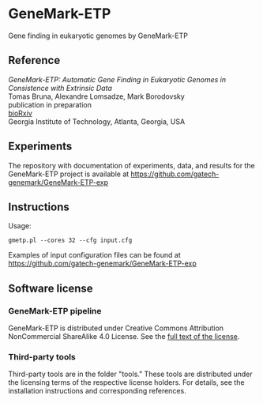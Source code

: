 # GeneMark-ETP

Gene finding in eukaryotic genomes by GeneMark-ETP  

## Reference

_GeneMark-ETP: Automatic Gene Finding in Eukaryotic Genomes in Consistence with Extrinsic Data_  
Tomas Bruna, Alexandre Lomsadze, Mark Borodovsky  
publication in preparation  
[bioRxiv](https://www.biorxiv.org/content/10.1101/2023.01.13.524024v3)  
Georgia Institute of Technology, Atlanta, Georgia, USA  

## Experiments

The repository with documentation of experiments, data, and results for the GeneMark-ETP project is available at https://github.com/gatech-genemark/GeneMark-ETP-exp  

## Instructions

Usage:
```
gmetp.pl --cores 32 --cfg input.cfg
```
Examples of input configuration files can be found at https://github.com/gatech-genemark/GeneMark-ETP-exp 

## Software license

### GeneMark-ETP pipeline

GeneMark-ETP is distributed under Creative Commons Attribution NonCommercial ShareAlike 4.0 License.
See the [full text of the license](License-Creative-Commons-Attribution-NonCommercial-ShareAlike-4.0-International.txt).  

### Third-party tools

Third-party tools are in the folder "tools." These tools are distributed under the licensing terms of the respective license holders. For details, see the installation instructions and corresponding references.

